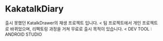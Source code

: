 # KakatalkDiary
출시 못했던 KatalkDrawer의 재생 프로젝트 입니다. &lt; 
팀 프로젝트에서 개인 프로젝트로 바뀌었으며, 리펙토링 과정을 거쳐 무료로 출시 목적이 있습니다. &lt;
DEV TOOL : ANDROID STUDIO
